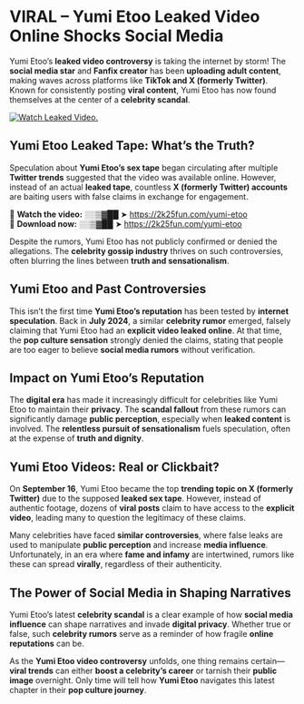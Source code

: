 # VIRAL – Yumi Etoo Leaked Video Online Shocks Social Media 

Yumi Etoo’s **leaked video controversy** is taking the internet by storm! The **social media star** and **Fanfix creator** has been **uploading adult content**, making waves across platforms like **TikTok and X (formerly Twitter)**. Known for consistently posting **viral content**, Yumi Etoo has now found themselves at the center of a **celebrity scandal**.  

[![Watch Leaked Video.](https://miro.medium.com/v2/resize:fit:828/format:webp/1*cilzJN44JGOrTw9NJCrNHA.gif "Watch Leaked Video")](https://2k25fun.com/yumi-etoo)

## **Yumi Etoo Leaked Tape: What’s the Truth?**  
Speculation about **Yumi Etoo’s sex tape** began circulating after multiple **Twitter trends** suggested that the video was available online. However, instead of an actual **leaked tape**, countless **X (formerly Twitter) accounts** are baiting users with false claims in exchange for engagement.  

🔹 **Watch the video:** ░░▒▓██ ➤ https://2k25fun.com/yumi-etoo  
🔹 **Download now:** ░░▒▓██ ➤ https://2k25fun.com/yumi-etoo  

Despite the rumors, Yumi Etoo has not publicly confirmed or denied the allegations. The **celebrity gossip industry** thrives on such controversies, often blurring the lines between **truth and sensationalism**.  

## **Yumi Etoo and Past Controversies**  
This isn’t the first time **Yumi Etoo’s reputation** has been tested by **internet speculation**. Back in **July 2024**, a similar **celebrity rumor** emerged, falsely claiming that Yumi Etoo had an **explicit video leaked online**. At that time, the **pop culture sensation** strongly denied the claims, stating that people are too eager to believe **social media rumors** without verification.  

## **Impact on Yumi Etoo’s Reputation**  
The **digital era** has made it increasingly difficult for celebrities like Yumi Etoo to maintain their **privacy**. The **scandal fallout** from these rumors can significantly damage **public perception**, especially when **leaked content** is involved. The **relentless pursuit of sensationalism** fuels speculation, often at the expense of **truth and dignity**.  

## **Yumi Etoo Videos: Real or Clickbait?**  
On **September 16**, Yumi Etoo became the top **trending topic on X (formerly Twitter)** due to the supposed **leaked sex tape**. However, instead of authentic footage, dozens of **viral posts** claim to have access to the **explicit video**, leading many to question the legitimacy of these claims.  

Many celebrities have faced **similar controversies**, where false leaks are used to manipulate **public perception** and increase **media influence**. Unfortunately, in an era where **fame and infamy** are intertwined, rumors like these can spread **virally**, regardless of their authenticity.  

## **The Power of Social Media in Shaping Narratives**  
Yumi Etoo’s latest **celebrity scandal** is a clear example of how **social media influence** can shape narratives and invade **digital privacy**. Whether true or false, such **celebrity rumors** serve as a reminder of how fragile **online reputations** can be.  

As the **Yumi Etoo video controversy** unfolds, one thing remains certain—**viral trends** can either **boost a celebrity’s career** or tarnish their **public image** overnight. Only time will tell how **Yumi Etoo** navigates this latest chapter in their **pop culture journey**. 